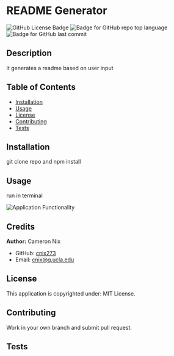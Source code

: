 # README Generator
  ![GitHub License Badge](https://img.shields.io/github/license/cnix273/README-Generator?style=for-the-badge)
  ![Badge for GitHub repo top language](https://img.shields.io/github/languages/top/cnix273/README-Generator?style=for-the-badge)
  ![Badge for GitHub last commit](https://img.shields.io/github/last-commit/cnix273/README-Generator?style=for-the-badge)

  ## Description
  It generates a readme based on user input

  ## Table of Contents
  * [Installation](#installation)
  * [Usage](#usage)
  * [License](#license)
  * [Contributing](#contributing)
  * [Tests](#tests)

  ## Installation
  git clone repo and npm install

  ## Usage
  run in terminal

  ![Application Functionality](https://upload.wikimedia.org/wikipedia/commons/thumb/e/eb/Ash_Tree_-_geograph.org.uk_-_590710.jpg/220px-Ash_Tree_-_geograph.org.uk_-_590710.jpg)

  ## Credits
  **Author:** Cameron Nix
  * GitHub: [cnix273](https://github.com/cnix273)
  * Email: [cnix@g.ucla.edu](mailto:cnix@g.ucla.edu)

  ## License
  This application is copyrighted under: MIT License.

  ## Contributing
  Work in your own branch and submit pull request.

  ## Tests
  
